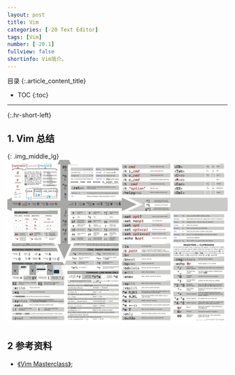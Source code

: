 ```yaml
---
layout: post
title: Vim
categories: [-20 Text Editor]
tags: [Vim]
number: [-20.1]
fullview: false
shortinfo: Vim简介。
---
```

目录
{:.article_content_title}


* TOC
{:toc}

---
{:.hr-short-left}

## 1. Vim 总结 ##


{: .img_middle_lg}
![Vim summary](/assets/images/posts/20_TextEditor/2017-10-01-Vim/vim-cheat-sheet-advanced.png)


## 2 参考资料 ##
- [《Vim Masterclass》](https://www.udemy.com/vim-commands-cheat-sheet/);




